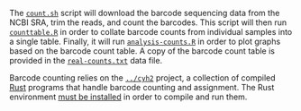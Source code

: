 The [`count.sh`](count.sh) script will download the barcode sequencing
data from the NCBI SRA, trim the reads, and count the barcodes. This
script will then run [`counttable.R`](counttable.R) in order to
collate barcode counts from individual samples into a single
table. Finally, it will run [`analysis-counts.R`](analysis-counts.R)
in order to plot graphs based on the barcode count table. A copy of
the barcode count table is provided in the
[`real-counts.txt`](real-counts.txt) data file.

Barcode counting relies on the [`../cyh2`](../cyh2) project, a
collection of compiled [Rust](https://www.rust-lang.org/) programs
that handle barcode counting and assignment. The Rust environment
[must be installed](https://www.rust-lang.org/en-US/install.html) in
order to compile and run them.
